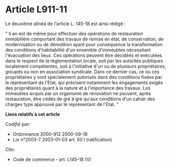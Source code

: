 # Article L911-11

Le deuxième alinéa de l'article L. 145-18 est ainsi rédigé : 

" Il en est de même pour effectuer des opérations de restauration immobilière comportant des travaux de remise en état, de
conservation, de modernisation ou de démolition ayant pour conséquence la transformation des conditions d'habitabilité d'un
ensemble d'immeubles nécessitant l'évacuation des lieux. Ces opérations peuvent être décidées et exécutées dans le respect de
la réglementation locale, soit par les autorités publiques localement compétentes, soit à l'initiative d'un ou de plusieurs
propriétaires, groupés ou non en association syndicale. Dans ce dernier cas, ce ou ces propriétaires y sont spécialement
autorisés dans des conditions fixées par le représentant de l'Etat, qui précisent notamment les engagements exigés des
propriétaires quant à la nature et à l'importance des travaux. Les immeubles acquis par un organisme de rénovation ne
peuvent, après restauration, être cédés de gré à gré qu'aux conditions d'un cahier des charges type approuvé par le
représentant de l'Etat. "

**Liens relatifs à cet article**

_Codifié par_:

  - Ordonnance 2000-912 2000-09-18
  - Loi n°2003-7 2003-01-03 art. 50 I (ratification)

_Cite_:

  - Code de commerce - art. L145-18 (V)
